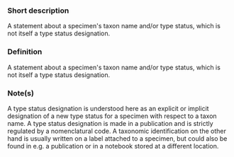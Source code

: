 ### Short description

A statement about a specimen's taxon name and/or type status, which is not itself a type status designation.

### Definition

A statement about a specimen's taxon name and/or type status, which is not itself a type status designation.

### Note(s)

A type status designation is understood here as an explicit or implicit designation of a new type status for a specimen with respect to a taxon name. A type status designation is made in a publication and is strictly regulated by a nomenclatural code. A taxonomic identification on the other hand is usually written on a label attached to a specimen, but could also be found in e.g. a publication or in a notebook stored at a different location.
